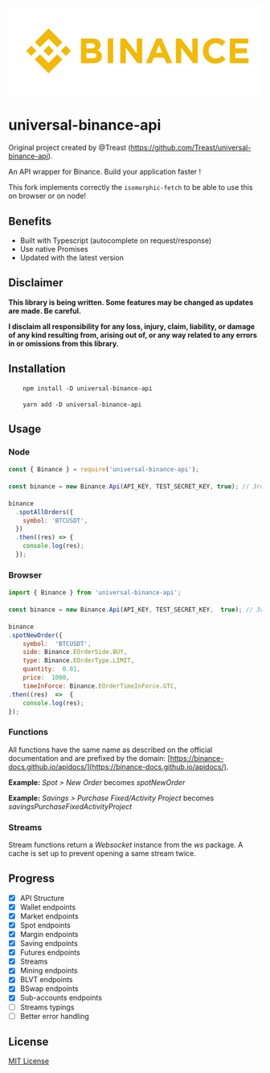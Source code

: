 ![Logo Binance](./docs/logo_binance.png)

# universal-binance-api

Original project created by @Treast (https://github.com/Treast/universal-binance-api).

An API wrapper for Binance. Build your application faster !

This fork implements correctly the `isomorphic-fetch` to be able to use this on browser or on node!

## Benefits

- Built with Typescript (autocomplete on request/response)
- Use native Promises
- Updated with the latest version

## Disclaimer

**This library is being written. Some features may be changed as updates are made. Be careful.**

**I disclaim all responsibility for any loss, injury, claim, liability, or damage of any kind resulting from, arising out of, or any way related to any errors in or omissions from this library.**

## Installation
```
	npm install -D universal-binance-api

	yarn add -D universal-binance-api
```

## Usage

### Node

```js
const { Binance } = require('universal-binance-api');

const binance = new Binance.Api(API_KEY, TEST_SECRET_KEY, true); // 3rd parameter is testMode. Set explicitly to false if you want to use Live API.

binance
  .spotAllOrders({
    symbol: 'BTCUSDT',
  })
  .then((res) => {
    console.log(res);
  });
```

### Browser

```js
import { Binance } from 'universal-binance-api';

const binance = new Binance.Api(API_KEY, TEST_SECRET_KEY,  true); // 3rd parameter is testMode. Set explicitly to false if you want to use Live API.

binance
.spotNewOrder({
	symbol:  'BTCUSDT',
	side: Binance.EOrderSide.BUY,
	type: Binance.EOrderType.LIMIT,
	quantity:  0.01,
	price:  1000,
	timeInForce: Binance.EOrderTimeInForce.GTC,
.then((res)  =>  {
	console.log(res);
});
```

### Functions

All functions have the same name as described on the official documentation and are prefixed by the domain: [https://binance-docs.github.io/apidocs/](https://binance-docs.github.io/apidocs/).

**Example:** _Spot > New Order_ becomes _spotNewOrder_

**Example:** _Savings > Purchase Fixed/Activity Project_ becomes _savingsPurchaseFixedActivityProject_

### Streams

Stream functions return a _Websocket_ instance from the _ws_ package. A cache is set up to prevent opening a same stream twice.

## Progress

- [x] API Structure
- [x] Wallet endpoints
- [x] Market endpoints
- [x] Spot endpoints
- [x] Margin endpoints
- [x] Saving endpoints
- [x] Futures endpoints
- [x] Streams
- [x] Mining endpoints
- [x] BLVT endpoints
- [x] BSwap endpoints
- [x] Sub-accounts endpoints
- [ ] Streams typings
- [ ] Better error handling

## License

[MIT License](LICENSE)

